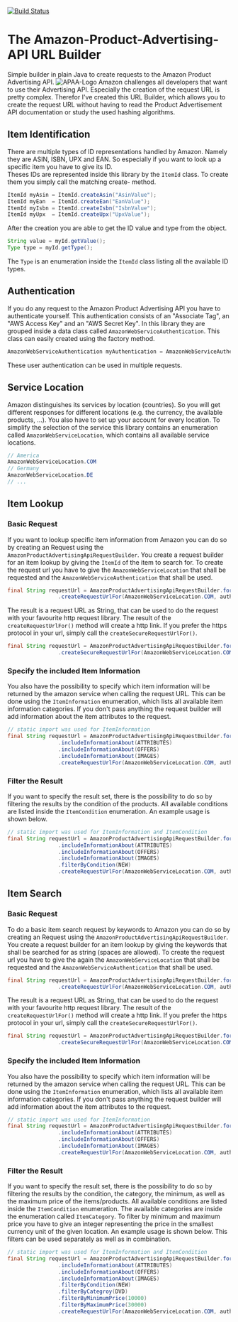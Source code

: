 [![Build Status](https://travis-ci.org/ISchwarz23/Amazon-Product-Advertising-API-URL-Builder.svg?branch=master)](https://travis-ci.org/ISchwarz23/Amazon-Product-Advertising-API-URL-Builder)
# The Amazon-Product-Advertising-API URL Builder
Simple builder in plain Java to create requests to the Amazon Product Advertising API.
![APAA-Logo](http://associates-amazon.s3.amazonaws.com/scratchpad/images/logo.gif)
Amazon challenges all developers that want to use their Advertising API. Especially the creation of the request URL is 
pretty complex. Therefor I've created this URL Builder, which allows you to create the request URL without having to read 
the Product Advertisement API documentation or study the used hashing algorithms.

## Item Identification
There are multiple types of ID representations handled by Amazon. Namely they are ASIN, ISBN, UPX and EAN. So especially 
if you want to look up a specific item you have to give its ID.  
Theses IDs are represented inside this library by the `ItemId` class. To create them you simply call the matching create-
method.
```java
ItemId myAsin = ItemId.createAsin("AsinValue");
ItemId myEan  = ItemId.createEan("EanValue");
ItemId myIsbn = ItemId.createIsbn("IsbnValue");
ItemId myUpx  = ItemId.createUpx("UpxValue");
```
After the creation you are able to get the ID value and type from the object.
```java
String value = myId.getValue();
Type type = myId.getType();
```
The `Type` is an enumeration inside the `ItemId` class listing all the available ID types.

## Authentication
If you do any request to the Amazon Product Advertising API you have to authenticate yourself. This authentication 
consists of an "Associate Tag", an "AWS Access Key" and an "AWS Secret Key". In this library they are grouped inside
a data class called `AmazonWebServiceAuthentication`. This class can easily created using the factory method.
```java
AmazonWebServiceAuthentication myAuthentication = AmazonWebServiceAuthentication create("myAssociateTag", "myAwsAccessKey", "myAwsSecretKey");
```
These user authentication can be used in multiple requests.

## Service Location
Amazon distinguishes its services by location (countries). So you will get different responses for different locations 
(e.g. the currency, the available products, ...). You also have to set up your account for every location.
To simplify the selection of the service this library contains an enumeration called `AmazonWebServiceLocation`, which
contains all available service locations.
```java
// America
AmazonWebServiceLocation.COM
// Germany
AmazonWebServiceLocation.DE
// ...
```

## Item Lookup
### Basic Request
If you want to lookup specific item information from Amazon you can do so by creating an Request using the 
`AmazonProductAdvertisingApiRequestBuilder`. You create a request builder for an item lookup by giving the `ItemId`
of the item to search for. To create the request url you have to give the `AmazonWebServiceLocation` that shall
be requested and the `AmazonWebServiceAuthentication` that shall be used.
```java
final String requestUrl = AmazonProductAdvertisingApiRequestBuilder.forItemLookup(ITEM_ID)
                .createRequestUrlFor(AmazonWebServiceLocation.COM, authentication);
```
The result is a request URL as String, that can be used to do the request with your favourite http request library. The
result of the `createRequestUrlFor()` method will create a http link. If you prefer the https protocol in your url, simply
call the `createSecureRequestUrlFor()`.
```java
final String requestUrl = AmazonProductAdvertisingApiRequestBuilder.forItemLookup(ITEM_ID)
                .createSecureRequestUrlFor(AmazonWebServiceLocation.COM, authentication);
```

### Specify the included Item Information
You also have the possibility to specify which item information will be returned by the amazon service when calling
the request URL. This can be done using the `ItemInformation` enumeration, which lists all available item information
categories. If you don't pass anything the request builder will add information about the item attributes to the request.
```java
// static import was used for ItemInformation
final String requestUrl = AmazonProductAdvertisingApiRequestBuilder.forItemLookup(ITEM_ID)
                .includeInformationAbout(ATTRIBUTES)
                .includeInformationAbout(OFFERS)
                .includeInformationAbout(IMAGES)
                .createRequestUrlFor(AmazonWebServiceLocation.COM, authentication);
```

### Filter the Result
If you want to specify the result set, there is the possibility to do so by filtering the results by the condition of
the products. All available conditions are listed inside the `ItemCondition` enumeration. An example usage is shown below.
```java
// static import was used for ItemInformation and ItemCondition
final String requestUrl = AmazonProductAdvertisingApiRequestBuilder.forItemLookup(ITEM_ID)
                .includeInformationAbout(ATTRIBUTES)
                .includeInformationAbout(OFFERS)
                .includeInformationAbout(IMAGES)
                .filterByCondition(NEW)
                .createRequestUrlFor(AmazonWebServiceLocation.COM, authentication);
```

## Item Search
### Basic Request
To do a basic item search request by keywords to Amazon you can do so by creating an Request using the 
`AmazonProductAdvertisingApiRequestBuilder`. You create a request builder for an item lookup by giving the keywords that
shall be searched for as string (spaces are allowed). To create the request url you have to give the again the
`AmazonWebServiceLocation` that shall be requested and the `AmazonWebServiceAuthentication` that shall be used.
```java
final String requestUrl = AmazonProductAdvertisingApiRequestBuilder.forItemSearch("Deadpool Movie")
                .createRequestUrlFor(AmazonWebServiceLocation.COM, authentication);
```
The result is a request URL as String, that can be used to do the request with your favourite http request library. The
result of the `createRequestUrlFor()` method will create a http link. If you prefer the https protocol in your url, simply
call the `createSecureRequestUrlFor()`.
```java
final String requestUrl = AmazonProductAdvertisingApiRequestBuilder.forItemLookup(ITEM_ID)
                .createSecureRequestUrlFor(AmazonWebServiceLocation.COM, authentication);
```

### Specify the included Item Information
You also have the possibility to specify which item information will be returned by the amazon service when calling
the request URL. This can be done using the `ItemInformation` enumeration, which lists all available item information
categories. If you don't pass anything the request builder will add information about the item attributes to the request.
```java
// static import was used for ItemInformation
final String requestUrl = AmazonProductAdvertisingApiRequestBuilder.forItemSearch("Deadpool Movie")
                .includeInformationAbout(ATTRIBUTES)
                .includeInformationAbout(OFFERS)
                .includeInformationAbout(IMAGES)
                .createRequestUrlFor(AmazonWebServiceLocation.COM, authentication);
```

### Filter the Result
If you want to specify the result set, there is the possibility to do so by filtering the results by the condition, the 
category, the minimum, as well as the maximum price of the items/products. All available conditions are listed inside 
the `ItemCondition` enumeration. The available categories are inside the enumeration called `ItemCategory`. To filter by
minimum and maximum price you have to give an integer representing the price in the smallest currency unit of the given
location. An example usage is shown below. This filters can be used separately as well as in combination.
```java
// static import was used for ItemInformation and ItemCondition
final String requestUrl = AmazonProductAdvertisingApiRequestBuilder.forItemLookup(ITEM_ID)
                .includeInformationAbout(ATTRIBUTES)
                .includeInformationAbout(OFFERS)
                .includeInformationAbout(IMAGES)
                .filterByCondition(NEW)
                .filterByCategroy(DVD)
                .filterByMinimumPrice(10000)
                .filterByMaximumPrice(30000)
                .createRequestUrlFor(AmazonWebServiceLocation.COM, authentication);
```